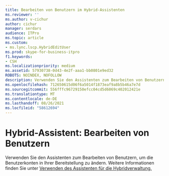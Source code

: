 ```yaml
---
title: Bearbeiten von Benutzern im Hybrid-Assistenten
ms.reviewer: ''
ms.author: v-cichur
author: cichur
manager: serdars
audience: ITPro
ms.topic: article
ms.custom:
- ms.lync.lscp.HybridEditUser
ms.prod: skype-for-business-itpro
f1.keywords:
- CSH
ms.localizationpriority: medium
ms.assetid: 57930738-0d43-4e2f-aaa1-bb0801e9ed32
ROBOTS: NOINDEX, NOFOLLOW
description: Verwenden Sie den Assistenten zum Bearbeiten von Benutzern, um die Benutzerkonten in Ihrer Bereitstellung zu ändern. Weitere Informationen finden Sie unter Verwenden des Assistenten für die Hybridverwaltung.
ms.openlocfilehash: 712650615d06f6a5014f1873eaf9a8b5b46a7e7d
ms.sourcegitcommit: 556fffc96729150efcc04cd5d6069c402012421e
ms.translationtype: MT
ms.contentlocale: de-DE
ms.lasthandoff: 08/26/2021
ms.locfileid: "58612694"
---
```

# <a name="hybrid-wizard-edit-users"></a>Hybrid-Assistent: Bearbeiten von Benutzern

Verwenden Sie den Assistenten zum Bearbeiten von Benutzern, um die Benutzerkonten in Ihrer Bereitstellung zu ändern. Weitere Informationen finden Sie unter [Verwenden des Assistenten für die Hybridverwaltung.](https://technet.microsoft.com/library/d777f79b-a740-4aba-a9e2-c91f0315b6f8.aspx)


